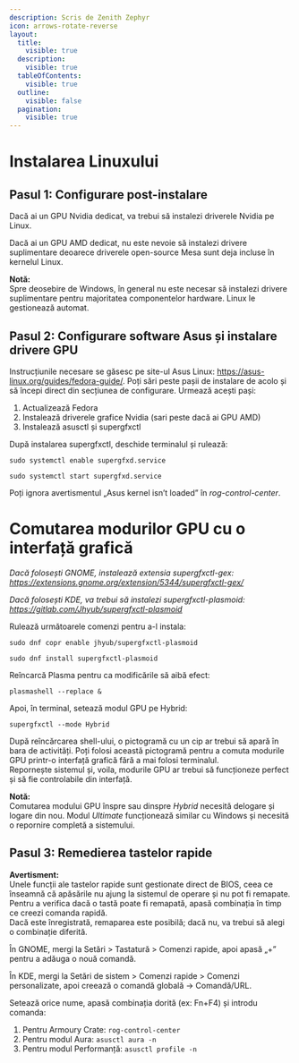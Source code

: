```yaml
---
description: Scris de Zenith Zephyr
icon: arrows-rotate-reverse
layout:
  title:
    visible: true
  description:
    visible: true
  tableOfContents:
    visible: true
  outline:
    visible: false
  pagination:
    visible: true
---
```


# Instalarea Linuxului

## Pasul 1: Configurare post-instalare

Dacă ai un GPU Nvidia dedicat, va trebui să instalezi driverele Nvidia pe Linux.

Dacă ai un GPU AMD dedicat, nu este nevoie să instalezi drivere suplimentare deoarece driverele open-source Mesa sunt deja incluse în kernelul Linux.

**Notă:**  
Spre deosebire de Windows, în general nu este necesar să instalezi drivere suplimentare pentru majoritatea componentelor hardware. Linux le gestionează automat.

## Pasul 2: Configurare software Asus și instalare drivere GPU

Instrucțiunile necesare se găsesc pe site-ul Asus Linux: https://asus-linux.org/guides/fedora-guide/. Poți sări peste pașii de instalare de acolo și să începi direct din secțiunea de configurare. Urmează acești pași:

1. Actualizează Fedora
2. Instalează driverele grafice Nvidia (sari peste dacă ai GPU AMD)
3. Instalează asusctl și supergfxctl

După instalarea supergfxctl, deschide terminalul și rulează:

`sudo systemctl enable supergfxd.service`  

`sudo systemctl start supergfxd.service`

Poți ignora avertismentul „Asus kernel isn’t loaded” în _rog-control-center_.

# Comutarea modurilor GPU cu o interfață grafică

*Dacă folosești GNOME, instalează extensia supergfxctl-gex: https://extensions.gnome.org/extension/5344/supergfxctl-gex/*

*Dacă folosești KDE, va trebui să instalezi supergfxctl-plasmoid: https://gitlab.com/Jhyub/supergfxctl-plasmoid*

Rulează următoarele comenzi pentru a-l instala:

`sudo dnf copr enable jhyub/supergfxctl-plasmoid`


`sudo dnf install supergfxctl-plasmoid`

Reîncarcă Plasma pentru ca modificările să aibă efect:

`plasmashell --replace &`


Apoi, în terminal, setează modul GPU pe Hybrid:

`supergfxctl --mode Hybrid`


După reîncărcarea shell-ului, o pictogramă cu un cip ar trebui să apară în bara de activități. Poți folosi această pictogramă pentru a comuta modurile GPU printr-o interfață grafică fără a mai folosi terminalul.  
Repornește sistemul și, voila, modurile GPU ar trebui să funcționeze perfect și să fie controlabile din interfață.

**Notă:**  
Comutarea modului GPU înspre sau dinspre *Hybrid* necesită delogare și logare din nou. Modul *Ultimate* funcționează similar cu Windows și necesită o repornire completă a sistemului.

## Pasul 3: Remedierea tastelor rapide

**Avertisment:**  
Unele funcții ale tastelor rapide sunt gestionate direct de BIOS, ceea ce înseamnă că apăsările nu ajung la sistemul de operare și nu pot fi remapate.  
Pentru a verifica dacă o tastă poate fi remapată, apasă combinația în timp ce creezi comanda rapidă.  
Dacă este înregistrată, remaparea este posibilă; dacă nu, va trebui să alegi o combinație diferită.

În GNOME, mergi la Setări > Tastatură > Comenzi rapide, apoi apasă „+” pentru a adăuga o nouă comandă.

În KDE, mergi la Setări de sistem > Comenzi rapide > Comenzi personalizate, apoi creează o comandă globală → Comandă/URL.

Setează orice nume, apasă combinația dorită (ex: Fn+F4) și introdu comanda:

1. Pentru Armoury Crate: `rog-control-center`  
2. Pentru modul Aura: `asusctl aura -n`  
3. Pentru modul Performanță: `asusctl profile -n`
